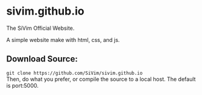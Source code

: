 # sivim.github.io
The SiVim Official Website.

A simple website make with html, css, and js.

## Download Source:
```git clone https://github.com/SiVim/sivim.github.io``` </br>
Then, do what you prefer, or compile the source to a local host. The default is port:5000.
